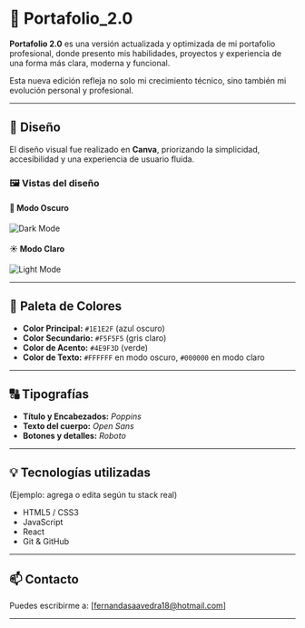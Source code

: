 # 📁 Portafolio_2.0

**Portafolio 2.0** es una versión actualizada y optimizada de mi portafolio profesional, donde presento mis habilidades, proyectos y experiencia de una forma más clara, moderna y funcional.

Esta nueva edición refleja no solo mi crecimiento técnico, sino también mi evolución personal y profesional.

---

## 🎨 Diseño

El diseño visual fue realizado en **Canva**, priorizando la simplicidad, accesibilidad y una experiencia de usuario fluida.

### 🖼️ Vistas del diseño

#### 🌙 Modo Oscuro
![Dark Mode](Portafolio_2.0/Design/DarkMode.jpg)

#### ☀️ Modo Claro
![Light Mode](Portafolio_2.0/Design/LightMode.jpg)

---

## 🌈 Paleta de Colores

- **Color Principal:** `#1E1E2F` (azul oscuro)
- **Color Secundario:** `#F5F5F5` (gris claro)
- **Color de Acento:** `#4E9F3D` (verde)
- **Color de Texto:** `#FFFFFF` en modo oscuro, `#000000` en modo claro

---

## 🔠 Tipografías

- **Título y Encabezados:** *Poppins*
- **Texto del cuerpo:** *Open Sans*
- **Botones y detalles:** *Roboto*

---

## 💡 Tecnologías utilizadas

(Ejemplo: agrega o edita según tu stack real)

- HTML5 / CSS3
- JavaScript
- React
- Git & GitHub

---

## 📫 Contacto

Puedes escribirme a: [fernandasaavedra18@hotmail.com]

---


